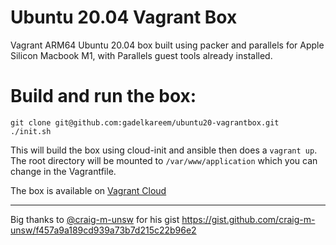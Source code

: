 # Ubuntu 20.04 Vagrant Box
Vagrant ARM64 Ubuntu 20.04 box built using packer and parallels for Apple Silicon Macbook M1, with Parallels guest tools already installed.

# Build and run the box:
```shell
git clone git@github.com:gadelkareem/ubuntu20-vagrantbox.git
./init.sh
```
This will build the box using cloud-init and ansible then does a `vagrant up`. The root directory will be mounted to `/var/www/application` which you can change in the Vagrantfile.

The box is available on [Vagrant Cloud](https://app.vagrantup.com/gadelkareem/boxes/ubuntu-20.04-parallels)

---
Big thanks to [@craig-m-unsw](https://github.com/craig-m-unsw) for his gist https://gist.github.com/craig-m-unsw/f457a9a189cd939a73b7d215c22b96e2
